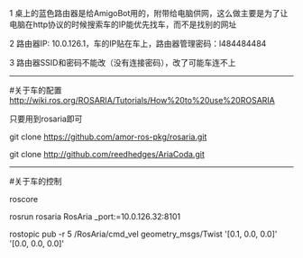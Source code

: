 1  桌上的蓝色路由器是给AmigoBot用的，附带给电脑供网，这么做主要是为了让电脑在http协议的时候搜索车的IP能优先找车，而不是找别的网址

2 路由器IP: 10.0.126.1，车的IP贴在车上，路由器管理密码：l484484484

3 路由器SSID和密码不能改（没有连接密码），改了可能车连不上

___________________
#关于车的配置
http://wiki.ros.org/ROSARIA/Tutorials/How%20to%20use%20ROSARIA

只要用到rosaria即可

git clone https://github.com/amor-ros-pkg/rosaria.git

git clone http://github.com/reedhedges/AriaCoda.git

__________________
#关于车的控制

roscore

rosrun rosaria RosAria _port:=10.0.126.32:8101

rostopic pub -r 5 /RosAria/cmd_vel geometry_msgs/Twist '[0.1, 0.0, 0.0]' '[0.0, 0.0, 0.0]'
